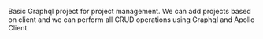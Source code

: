 Basic Graphql project for project management. We can add projects based on client and we can perform all CRUD operations using Graphql and Apollo Client.
